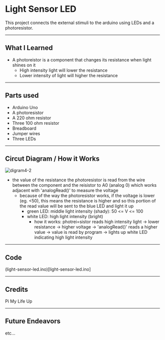 # Light Sensor LED

This project connects the external stimuli to the arduino using LEDs and a photoresistor.

---

## What I Learned
- A photoreistor is a component that changes its resistance when light shines on it
  - High intensity light will lower the resistance
  - Lower intensity of light will higher the resistance

---

## Parts used
- Arduino Uno
- A photoresistor
- A 220 ohm resistor
- Three 100 ohm resistor
- Breadboard
- Jumper wires
- Three LEDs

---

## Circut Diagram / How it Works

![digram4-2](https://github.com/user-attachments/assets/c9d28323-bb1f-4eff-9138-a235e2250156)

- the value of the resistance the photoresistor is read from the wire between the component and the reisistor to A0 (analog 0) which works
  adjacent with 'analogRead()' to measure the voltage
  - because of the way the photoresistor works, if the voltage is lower (eg. <50), this means the resistance is higher and so this portion of the
    read value will be sent to the blue LED and light it up
    - green LED: middle light intensity (shady): 50 <= V <= 100
    - white LED: high light intensity (bright)
      - how it works: photrei=sistor reads high intensity light -> lower resistance -> higher voltage -> 'analogRead()' reads a higher value ->
        value is read by program -> lights up white LED indicating high light intensity

---

## Code

(light-sensor-led.ino)[light-sensor-led.ino]

---

## Credits

Pi My Life Up

---

## Future Endeavors

etc...


